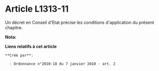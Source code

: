 # Article L1313-11

Un décret en Conseil d'Etat précise les conditions d'application du présent chapitre.

**Nota:**



**Liens relatifs à cet article**

	**Créé par**:

	  - Ordonnance n°2010-18 du 7 janvier 2010 - art. 2

